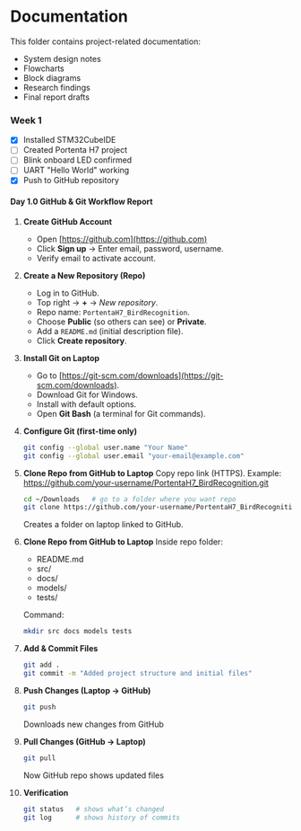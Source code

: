 # Documentation

This folder contains project-related documentation:
- System design notes
- Flowcharts
- Block diagrams
- Research findings
- Final report drafts

### Week 1
- [x] Installed STM32CubeIDE
- [ ] Created Portenta H7 project
- [ ] Blink onboard LED confirmed
- [ ] UART "Hello World" working
- [x] Push to GitHub repository

#### Day 1.0 GitHub & Git Workflow Report

1. **Create GitHub Account**
   - Open [https://github.com](https://github.com)
   - Click **Sign up** → Enter email, password, username.
   - Verify email to activate account.

2. **Create a New Repository (Repo)**
   - Log in to GitHub.
   - Top right → **+** → *New repository*.
   - Repo name: `PortentaH7_BirdRecognition`.
   - Choose **Public** (so others can see) or **Private**.
   - Add a `README.md` (initial description file).
   - Click **Create repository**.

3. **Install Git on Laptop**
   - Go to [https://git-scm.com/downloads](https://git-scm.com/downloads).
   - Download Git for Windows.
   - Install with default options.
   - Open **Git Bash** (a terminal for Git commands).

4. **Configure Git (first-time only)**
   ```bash
   git config --global user.name "Your Name"
   git config --global user.email "your-email@example.com"

5. **Clone Repo from GitHub to Laptop**
   Copy repo link (HTTPS). 
   Example: https://github.com/your-username/PortentaH7_BirdRecognition.git
   ```bash
   cd ~/Downloads   # go to a folder where you want repo
   git clone https://github.com/your-username/PortentaH7_BirdRecognition.git
   ```
   Creates a folder on laptop linked to GitHub.

6. **Clone Repo from GitHub to Laptop**
   Inside repo folder:
   - README.md
   - src/
   - docs/
   - models/
   - tests/
  
   Command:
   ```bash
   mkdir src docs models tests
   ```

7. **Add & Commit Files**
   ```bash
   git add .
   git commit -m "Added project structure and initial files"

8. **Push Changes (Laptop → GitHub)**
   ```bash
   git push
   ```
   Downloads new changes from GitHub
  
9. **Pull Changes (GitHub → Laptop)**
   ```bash
   git pull
   ```
   Now GitHub repo shows updated files

10. **Verification**
    ```bash
    git status   # shows what’s changed
    git log      # shows history of commits
    ```

